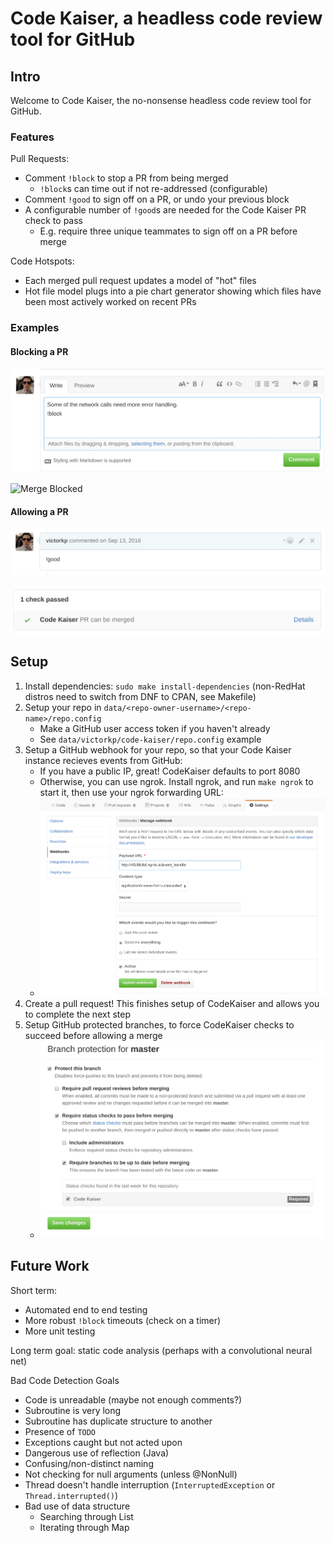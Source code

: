 # Code Kaiser, a headless code review tool for GitHub

## Intro

Welcome to Code Kaiser, the no-nonsense headless code review tool for GitHub.

### Features
Pull Requests:
  - Comment `!block` to stop a PR from being merged
      - `!block`s can time out if not re-addressed (configurable)
  - Comment `!good` to sign off on a PR, or undo your previous block
  - A configurable number of `!good`s are needed for the Code Kaiser PR check to pass
    - E.g. require three unique teammates to sign off on a PR before merge

Code Hotspots:
  - Each merged pull request updates a model of "hot" files
  - Hot file model plugs into a pie chart generator showing which files have been most actively worked on recent PRs

### Examples

#### Blocking a PR ###
![Blocking comment](readme/block.png)

![Merge Blocked](readme/merge-blocked.png)


#### Allowing a PR ###
![Good comment](readme/good.png)

![Merge Allowed](readme/merge-allowed.png)

## Setup ##

1. Install dependencies: `sudo make install-dependencies` (non-RedHat distros need to switch from DNF to CPAN, see Makefile)
2. Setup your repo in `data/<repo-owner-username>/<repo-name>/repo.config`
   - Make a GitHub user access token if you haven't already
   - See `data/victorkp/code-kaiser/repo.config` example
3. Setup a GitHub webhook for your repo, so that your Code Kaiser instance recieves events from GitHub:
   - If you have a public IP, great! CodeKaiser defaults to port 8080
   - Otherwise, you can use ngrok. Install ngrok, and run `make ngrok` to start it, then use your ngrok forwarding URL:
   - ![Webhook Setup](readme/webhook.png)
4. Create a pull request! This finishes setup of CodeKaiser and allows you to complete the next step
5. Setup GitHub protected branches, to force CodeKaiser checks to succeed before allowing a merge
   - ![Protected Branch Setup](readme/protected-branch.png)

## Future Work

Short term:
  - Automated end to end testing
  - More robust `!block` timeouts (check on a timer)
  - More unit testing

Long term goal: static code analysis (perhaps with a convolutional neural net) 

Bad Code Detection Goals
  - Code is unreadable (maybe not enough comments?)
  - Subroutine is very long
  - Subroutine has duplicate structure to another
  - Presence of `TODO`
  - Exceptions caught but not acted upon
  - Dangerous use of reflection (Java)
  - Confusing/non-distinct naming
  - Not checking for null arguments (unless @NonNull)
  - Thread doesn't handle interruption (`InterruptedException` or `Thread.interrupted()`)
  - Bad use of data structure
    - Searching through List
    - Iterating through Map

